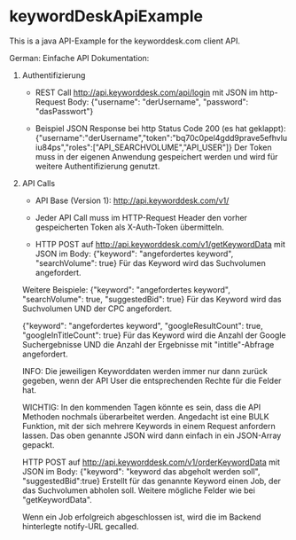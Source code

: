 keywordDeskApiExample
=====================

This is a java API-Example for the keyworddesk.com client API.

German:
Einfache API Dokumentation:

1) Authentifizierung
	- REST Call http://api.keyworddesk.com/api/login mit JSON im http-Request Body:
	{"username": "derUsername", "password": "dasPasswort"}

	- Beispiel JSON Response bei http Status Code 200 (es hat geklappt):
	{"username":"derUsername","token":"bq70c0pel4gdd9prave5efhvluiu84ps","roles":["API_SEARCHVOLUME","API_USER"]}
	Der Token muss in der eigenen Anwendung gespeichert werden und wird für weitere Authentifizierung genutzt.

2) API Calls
	- API Base (Version 1): http://api.keyworddesk.com/v1/
	- Jeder API Call muss im HTTP-Request Header den vorher gespeicherten Token als X-Auth-Token übermitteln.
	
	- HTTP POST auf http://api.keyworddesk.com/v1/getKeywordData
	mit JSON im Body:
	{"keyword": "angefordertes keyword", "searchVolume": true}
	Für das Keyword wird das Suchvolumen angefordert.

	Weitere Beispiele:
	{"keyword": "angefordertes keyword", "searchVolume": true, "suggestedBid": true}
	Für das Keyword wird das Suchvolumen UND der CPC angefordert.

	{"keyword": "angefordertes keyword", "googleResultCount": true, "googleInTitleCount": true}
	Für das Keyword wird die Anzahl der Google Suchergebnisse UND die Anzahl der Ergebnisse mit "intitle"-Abfrage angefordert.

	INFO: Die jeweiligen Keyworddaten werden immer nur dann zurück gegeben, wenn der API User die entsprechenden Rechte für die Felder hat.

	WICHTIG: In den kommenden Tagen könnte es sein, dass die API Methoden nochmals überarbeitet werden. Angedacht ist eine BULK Funktion, mit der sich mehrere Keywords in einem Request anfordern lassen. Das oben genannte JSON wird dann einfach in ein JSON-Array gepackt.


	HTTP POST auf http://api.keyworddesk.com/v1/orderKeywordData
	mit JSON im Body:
	{"keyword": "keyword das abgeholt werden soll", "suggestedBid":true}
	Erstellt für das genannte Keyword einen Job, der das Suchvolumen abholen soll. Weitere mögliche Felder wie bei "getKeywordData".

	Wenn ein Job erfolgreich abgeschlossen ist, wird die im Backend hinterlegte notify-URL gecalled.

	



